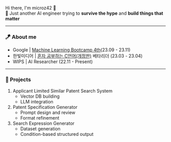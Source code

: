 Hi there, I'm microz42 👋</br>
🤖 Just another AI engineer trying to **survive the hype** and **build things that matter**

---

### 🪁 About me
- Google | [Machine Learning Bootcamp 4th](https://rsvp.withgoogle.com/events/google-machine-learning-bootcamp-kr-2023)(23.09 - 23.11)
- 한빛미디어 | [혼자 공부하는 C언어(개정판)](https://m.hanbit.co.kr/store/books/book_view.html?p_code=B1854329839) 베타리더 (23.03 - 23.04)
- WIPS | AI Researcher (22.11 - Present)

---

### 🚀 Projects 
1. Applicant Limited Similar Patent Search System
	- Vector DB building
	- LLM integration
2. Patent Specification Generator
	- Prompt design and review
	- Format refinement
3. Search Expression Generator
	- Dataset generation
	- Condition-based structured output

<!--
**gaba42/gaba42** is a ✨ _special_ ✨ repository because its `README.md` (this file) appears on your GitHub profile.

Here are some ideas to get you started:

- 🔭 I’m currently working on ...
- 🌱 I’m currently learning ...
- 👯 I’m looking to collaborate on ...
- 🤔 I’m looking for help with ...
- 💬 Ask me about ...
- 📫 How to reach me: ...
- 😄 Pronouns: ...
- ⚡ Fun fact: ...
-->
